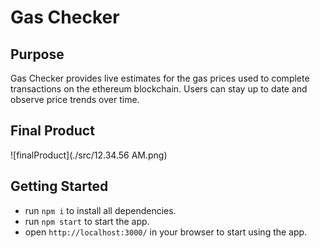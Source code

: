 # Gas Checker

## Purpose

Gas Checker provides live estimates for the gas prices used to complete transactions on the ethereum blockchain. Users can stay up to date and observe price trends over time.

## Final Product

![finalProduct](./src/12.34.56 AM.png)


## Getting Started

- run `npm i` to install all dependencies.
- run `npm start` to start the app.
- open `http://localhost:3000/` in your browser to start using the app.

